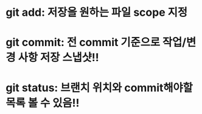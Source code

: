 # git add: 저장을 원하는 파일 scope 지정
# git commit: 전 commit 기준으로 작업/변경 사항 저장 스냅샷!!
# git status: 브랜치 위치와 commit해야할 목록 볼 수 있음!!
